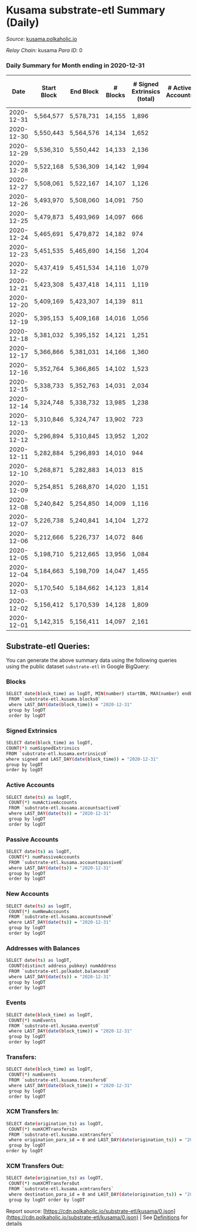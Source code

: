 # Kusama substrate-etl Summary (Daily)

_Source_: [kusama.polkaholic.io](https://kusama.polkaholic.io)

*Relay Chain*: kusama
*Para ID*: 0



### Daily Summary for Month ending in 2020-12-31


| Date | Start Block | End Block | # Blocks | # Signed Extrinsics (total) | # Active Accounts | # Passive | # New | # Addresses with Balances | # Events | # Transfers | # XCM Transfers In | # XCM Transfers Out | Issues | 
| ---- | ----------- | --------- | -------- | --------------------------- | ----------------- | --------- | ----- | ------------------------- | -------- | ----------- | ------------------ | ------------------- | ------ |
| 2020-12-31 | 5,564,577 | 5,578,731 | 14,155 | 1,896 |  |  |  | 28,970 | 63,191 | 1,194 ($53,369,606.97) |   |   |  |
| 2020-12-30 | 5,550,443 | 5,564,576 | 14,134 | 1,652 |  |  |  |  | 63,098 | 974 ($39,170,075.40) |   |   |  |
| 2020-12-29 | 5,536,310 | 5,550,442 | 14,133 | 2,136 |  |  |  |  | 64,489 | 1,147 ($20,999,230.93) |   |   |  |
| 2020-12-28 | 5,522,168 | 5,536,309 | 14,142 | 1,994 |  |  |  |  | 66,804 | 1,383 ($66,662,316.78) |   |   |  |
| 2020-12-27 | 5,508,061 | 5,522,167 | 14,107 | 1,126 |  |  |  |  | 61,091 | 648 ($32,648,874.72) |   |   |  |
| 2020-12-26 | 5,493,970 | 5,508,060 | 14,091 | 750 |  |  |  |  | 62,343 | 291 ($7,702,719.87) |   |   |  |
| 2020-12-25 | 5,479,873 | 5,493,969 | 14,097 | 666 |  |  |  |  | 55,085 | 279 ($13,566,970.67) |   |   |  |
| 2020-12-24 | 5,465,691 | 5,479,872 | 14,182 | 974 |  |  |  |  | 54,506 | 287 ($12,067,410.57) |   |   |  |
| 2020-12-23 | 5,451,535 | 5,465,690 | 14,156 | 1,204 |  |  |  |  | 61,325 | 406 ($8,450,777.60) |   |   |  |
| 2020-12-22 | 5,437,419 | 5,451,534 | 14,116 | 1,079 |  |  |  |  | 57,008 | 378 ($14,083,342.51) |   |   |  |
| 2020-12-21 | 5,423,308 | 5,437,418 | 14,111 | 1,119 |  |  |  |  | 63,379 | 492 ($10,023,413.45) |   |   |  |
| 2020-12-20 | 5,409,169 | 5,423,307 | 14,139 | 811 |  |  |  |  | 60,586 | 369 ($8,202,470.43) |   |   |  |
| 2020-12-19 | 5,395,153 | 5,409,168 | 14,016 | 1,056 |  |  |  |  | 63,472 | 452 ($9,439,465.28) |   |   |  |
| 2020-12-18 | 5,381,032 | 5,395,152 | 14,121 | 1,251 |  |  |  |  | 59,533 | 390 ($47,073,051.69) |   |   |  |
| 2020-12-17 | 5,366,866 | 5,381,031 | 14,166 | 1,360 |  |  |  |  | 55,800 | 704 ($29,844,453.52) |   |   |  |
| 2020-12-16 | 5,352,764 | 5,366,865 | 14,102 | 1,523 |  |  |  |  | 61,821 | 506 ($12,936,894.61) |   |   |  |
| 2020-12-15 | 5,338,733 | 5,352,763 | 14,031 | 2,034 |  |  |  |  | 58,954 | 617 ($26,402,382.14) |   |   |  |
| 2020-12-14 | 5,324,748 | 5,338,732 | 13,985 | 1,238 |  |  |  |  | 61,002 | 352 ($13,451,470.48) |   |   |  |
| 2020-12-13 | 5,310,846 | 5,324,747 | 13,902 | 723 |  |  |  |  | 50,389 | 243 ($9,441,232.44) |   |   |  |
| 2020-12-12 | 5,296,894 | 5,310,845 | 13,952 | 1,202 |  |  |  |  | 61,793 | 472 ($9,134,214.68) |   |   |  |
| 2020-12-11 | 5,282,884 | 5,296,893 | 14,010 | 944 |  |  |  |  | 57,285 | 246 ($22,390,889.99) |   |   |  |
| 2020-12-10 | 5,268,871 | 5,282,883 | 14,013 | 815 |  |  |  |  | 50,514 | 300 ($7,220,916.33) |   |   |  |
| 2020-12-09 | 5,254,851 | 5,268,870 | 14,020 | 1,151 |  |  |  |  | 52,876 | 530 ($21,851,837.89) |   |   |  |
| 2020-12-08 | 5,240,842 | 5,254,850 | 14,009 | 1,116 |  |  |  |  | 57,127 | 524 ($25,567,554.57) |   |   |  |
| 2020-12-07 | 5,226,738 | 5,240,841 | 14,104 | 1,272 |  |  |  |  | 55,870 | 469 ($24,148,045.37) |   |   |  |
| 2020-12-06 | 5,212,666 | 5,226,737 | 14,072 | 846 |  |  |  |  | 51,473 | 379 ($9,172,695.63) |   |   |  |
| 2020-12-05 | 5,198,710 | 5,212,665 | 13,956 | 1,084 |  |  |  |  | 60,068 | 496 ($19,477,846.75) |   |   |  |
| 2020-12-04 | 5,184,663 | 5,198,709 | 14,047 | 1,455 |  |  |  |  | 58,713 | 650 ($18,905,517.33) |   |   |  |
| 2020-12-03 | 5,170,540 | 5,184,662 | 14,123 | 1,814 |  |  |  |  | 55,846 | 904 ($40,927,839.30) |   |   |  |
| 2020-12-02 | 5,156,412 | 5,170,539 | 14,128 | 1,809 |  |  |  |  | 60,002 | 1,084 ($50,865,550.27) |   |   |  |
| 2020-12-01 | 5,142,315 | 5,156,411 | 14,097 | 2,161 |  |  |  |  | 60,891 | 999 ($47,660,001.21) |   |   |  |

## Substrate-etl Queries:
You can generate the above summary data using the following queries using the public dataset `substrate-etl` in Google BigQuery:

### Blocks
```bash
SELECT date(block_time) as logDT, MIN(number) startBN, MAX(number) endBN, COUNT(*) numBlocks 
 FROM `substrate-etl.kusama.blocks0`  
 where LAST_DAY(date(block_time)) = "2020-12-31" 
 group by logDT 
 order by logDT
```

### Signed Extrinsics
```bash
SELECT date(block_time) as logDT, 
COUNT(*) numSignedExtrinsics 
FROM `substrate-etl.kusama.extrinsics0`  
where signed and LAST_DAY(date(block_time)) = "2020-12-31" 
group by logDT 
order by logDT
```

### Active Accounts
```bash
SELECT date(ts) as logDT, 
 COUNT(*) numActiveAccounts 
 FROM `substrate-etl.kusama.accountsactive0` 
 where LAST_DAY(date(ts)) = "2020-12-31" 
 group by logDT 
 order by logDT
```

### Passive Accounts
```bash
SELECT date(ts) as logDT, 
 COUNT(*) numPassiveAccounts 
 FROM `substrate-etl.kusama.accountspassive0` 
 where LAST_DAY(date(ts)) = "2020-12-31" 
 group by logDT 
 order by logDT
```

### New Accounts
```bash
SELECT date(ts) as logDT, 
 COUNT(*) numNewAccounts 
 FROM `substrate-etl.kusama.accountsnew0` 
 where LAST_DAY(date(ts)) = "2020-12-31" 
 group by logDT
 order by logDT
```

### Addresses with Balances
```bash
SELECT date(ts) as logDT,
 COUNT(distinct address_pubkey) numAddress 
 FROM `substrate-etl.polkadot.balances0` 
 where LAST_DAY(date(ts)) = "2020-12-31" 
 group by logDT 
 order by logDT
```

### Events
```bash
SELECT date(block_time) as logDT, 
 COUNT(*) numEvents 
 FROM `substrate-etl.kusama.events0` 
 where LAST_DAY(date(block_time)) = "2020-12-31" 
 group by logDT 
 order by logDT
```

### Transfers:
```bash
SELECT date(block_time) as logDT, 
 COUNT(*) numEvents 
 FROM `substrate-etl.kusama.transfers0` 
 where LAST_DAY(date(block_time)) = "2020-12-31" 
 group by logDT 
 order by logDT
```

### XCM Transfers In:
```bash
SELECT date(origination_ts) as logDT, 
 COUNT(*) numXCMTransfersIn 
 FROM `substrate-etl.kusama.xcmtransfers` 
 where origination_para_id = 0 and LAST_DAY(date(origination_ts)) = "2020-12-31" 
 group by logDT 
order by logDT
```

### XCM Transfers Out:
```bash
SELECT date(origination_ts) as logDT, 
 COUNT(*) numXCMTransfersOut 
 FROM `substrate-etl.kusama.xcmtransfers` 
 where destination_para_id = 0 and LAST_DAY(date(origination_ts)) = "2020-12-31" 
 group by logDT order by logDT
```


Report source: [https://cdn.polkaholic.io/substrate-etl/kusama/0.json](https://cdn.polkaholic.io/substrate-etl/kusama/0.json) | See [Definitions](/DEFINITIONS.md) for details
